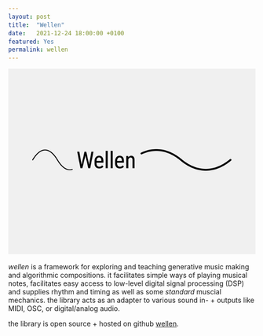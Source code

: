 ```yaml
---
layout: post
title:  "Wellen"
date:   2021-12-24 18:00:00 +0100
featured: Yes
permalink: wellen
---
```


![Wellen Logo](/assets/2021-12-24-wellen-logo-website.png)

*wellen* is a framework for exploring and teaching generative music making and algorithmic compositions. it facilitates simple ways of playing musical notes, facilitates easy access to low-level digital signal processing (DSP) and supplies rhythm and timing as well as some *standard* muscial mechanics. the library acts as an adapter to various sound in- + outputs like MIDI, OSC, or digital/analog audio. 

the library is open source + hosted on github [wellen](https://github.com/dennisppaul/wellen).

